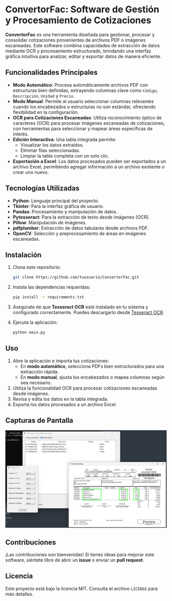 # ConvertorFac: Software de Gestión y Procesamiento de Cotizaciones

**ConvertorFac** es una herramienta diseñada para gestionar, procesar y consolidar cotizaciones provenientes de archivos PDF o imágenes escaneadas. Este software combina capacidades de extracción de datos mediante OCR y procesamiento estructurado, brindando una interfaz gráfica intuitiva para analizar, editar y exportar datos de manera eficiente.

## Funcionalidades Principales

- **Modo Automático**: Procesa automáticamente archivos PDF con estructuras bien definidas, extrayendo columnas clave como `Código`, `Descripción`, `Unidad` y `Precio`.
- **Modo Manual**: Permite al usuario seleccionar columnas relevantes cuando los encabezados o estructuras no son estándar, ofreciendo flexibilidad en la configuración.
- **OCR para Cotizaciones Escaneadas**: Utiliza reconocimiento óptico de caracteres (OCR) para procesar imágenes escaneadas de cotizaciones, con herramientas para seleccionar y mapear áreas específicas de interés.
- **Edición Interactiva**: Una tabla integrada permite:
  - Visualizar los datos extraídos.
  - Eliminar filas seleccionadas.
  - Limpiar la tabla completa con un solo clic.
- **Exportación a Excel**: Los datos procesados pueden ser exportados a un archivo Excel, permitiendo agregar información a un archivo existente o crear uno nuevo.

## Tecnologías Utilizadas

- **Python**: Lenguaje principal del proyecto.
- **Tkinter**: Para la interfaz gráfica de usuario.
- **Pandas**: Procesamiento y manipulación de datos.
- **Pytesseract**: Para la extracción de texto desde imágenes (OCR).
- **Pillow**: Manipulación de imágenes.
- **pdfplumber**: Extracción de datos tabulares desde archivos PDF.
- **OpenCV**: Selección y preprocesamiento de áreas en imágenes escaneadas.

## Instalación

1. Clona este repositorio:
   ```bash
   git clone https://github.com/tuusuario/ConvertorFac.git
   ```
2. Instala las dependencias requeridas:
   ```bash
   pip install -r requirements.txt
   ```
3. Asegúrate de que **Tesseract OCR** esté instalado en tu sistema y configurado correctamente. Puedes descargarlo desde [Tesseract OCR](https://github.com/tesseract-ocr/tesseract).

4. Ejecuta la aplicación:
   ```bash
   python main.py
   ```

## Uso

1. Abre la aplicación e importa tus cotizaciones:
   - En **modo automático**, selecciona PDFs bien estructurados para una extracción rápida.
   - En **modo manual**, ajusta los encabezados o mapea columnas según sea necesario.
2. Utiliza la funcionalidad OCR para procesar cotizaciones escaneadas desde imágenes.
3. Revisa y edita los datos en la tabla integrada.
4. Exporta los datos procesados a un archivo Excel.

## Capturas de Pantalla

![ConvertorFac Interfaz](https://github.com/Lukreynol01/ConvertorFac/blob/main/Captura%20de%20pantalla%202025-01-16%20223605.png)


## Contribuciones

¡Las contribuciones son bienvenidas! Si tienes ideas para mejorar este software, siéntete libre de abrir un **issue** o enviar un **pull request**.

## Licencia

Este proyecto está bajo la licencia MIT. Consulta el archivo `LICENSE` para más detalles.

